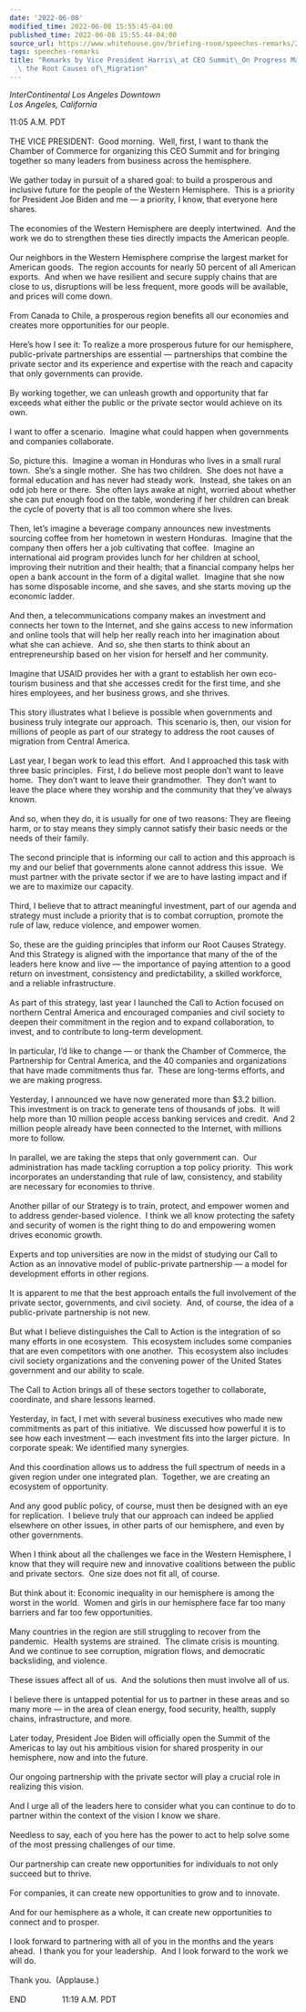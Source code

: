 ```yaml
---
date: '2022-06-08'
modified_time: 2022-06-08 15:55:45-04:00
published_time: 2022-06-08 15:55:44-04:00
source_url: https://www.whitehouse.gov/briefing-room/speeches-remarks/2022/06/08/remarks-by-vice-president-harris-at-ceo-summit-on-progress-made-addressing-the-root-causes-of-migration/
tags: speeches-remarks
title: "Remarks by Vice President Harris\_at CEO Summit\_On Progress Made Addressing\
  \ the Root Causes of\_Migration"
---
```

 
*InterContinental Los Angeles Downtown  
*Los Angeles, California**

11:05 A.M. PDT  
   
THE VICE PRESIDENT:  Good morning.  Well, first, I want to thank the
Chamber of Commerce for organizing this CEO Summit and for bringing
together so many leaders from business across the hemisphere.   
   
We gather today in pursuit of a shared goal: to build a prosperous and
inclusive future for the people of the Western Hemisphere.  This is a
priority for President Joe Biden and me — a priority, I know, that
everyone here shares.  
   
The economies of the Western Hemisphere are deeply intertwined.  And the
work we do to strengthen these ties directly impacts the American
people.   
   
Our neighbors in the Western Hemisphere comprise the largest market for
American goods.  The region accounts for nearly 50 percent of all
American exports.  And when we have resilient and secure supply chains
that are close to us, disruptions will be less frequent, more goods will
be available, and prices will come down.   
   
From Canada to Chile, a prosperous region benefits all our economies and
creates more opportunities for our people.   
   
Here’s how I see it: To realize a more prosperous future for our
hemisphere, public-private partnerships are essential — partnerships
that combine the private sector and its experience and expertise with
the reach and capacity that only governments can provide.   
   
By working together, we can unleash growth and opportunity that far
exceeds what either the public or the private sector would achieve on
its own.   
   
I want to offer a scenario.  Imagine what could happen when governments
and companies collaborate.   
   
So, picture this.  Imagine a woman in Honduras who lives in a small
rural town.  She’s a single mother.  She has two children.  She does not
have a formal education and has never had steady work.  Instead, she
takes on an odd job here or there.  She often lays awake at night,
worried about whether she can put enough food on the table, wondering if
her children can break the cycle of poverty that is all too common where
she lives.   
   
Then, let’s imagine a beverage company announces new investments
sourcing coffee from her hometown in western Honduras.  Imagine that the
company then offers her a job cultivating that coffee.  Imagine an
international aid program provides lunch for her children at school,
improving their nutrition and their health; that a financial company
helps her open a bank account in the form of a digital wallet.  Imagine
that she now has some disposable income, and she saves, and she starts
moving up the economic ladder.   
   
And then, a telecommunications company makes an investment and connects
her town to the Internet, and she gains access to new information and
online tools that will help her really reach into her imagination about
what she can achieve.  And so, she then starts to think about an
entrepreneurship based on her vision for herself and her community.   
   
Imagine that USAID provides her with a grant to establish her own
eco-tourism business and that she accesses credit for the first time,
and she hires employees, and her business grows, and she thrives.   
   
This story illustrates what I believe is possible when governments and
business truly integrate our approach.  This scenario is, then, our
vision for millions of people as part of our strategy to address the
root causes of migration from Central America.   
   
Last year, I began work to lead this effort.  And I approached this task
with three basic principles.  First, I do believe most people don’t want
to leave home.  They don’t want to leave their grandmother.  They don’t
want to leave the place where they worship and the community that
they’ve always known.   
   
And so, when they do, it is usually for one of two reasons: They are
fleeing harm, or to stay means they simply cannot satisfy their basic
needs or the needs of their family.   
   
The second principle that is informing our call to action and this
approach is my and our belief that governments alone cannot address this
issue.  We must partner with the private sector if we are to have
lasting impact and if we are to maximize our capacity.  
   
Third, I believe that to attract meaningful investment, part of our
agenda and strategy must include a priority that is to combat
corruption, promote the rule of law, reduce violence, and empower
women.  
   
So, these are the guiding principles that inform our Root Causes
Strategy.  And this Strategy is aligned with the importance that many of
the of the leaders here know and live — the importance of paying
attention to a good return on investment, consistency and
predictability, a skilled workforce, and a reliable infrastructure.  
   
As part of this strategy, last year I launched the Call to Action
focused on northern Central America and encouraged companies and civil
society to deepen their commitment in the region and to expand
collaboration, to invest, and to contribute to long-term development.  
   
In particular, I’d like to change — or thank the Chamber of Commerce,
the Partnership for Central America, and the 40 companies and
organizations that have made commitments thus far.  These are long-terms
efforts, and we are making progress.  
   
Yesterday, I announced we have now generated more than $3.2 billion. 
This investment is on track to generate tens of thousands of jobs.  It
will help more than 10 million people access banking services and
credit.  And 2 million people already have been connected to the
Internet, with millions more to follow.  
   
In parallel, we are taking the steps that only government can.  Our
administration has made tackling corruption a top policy priority.  This
work incorporates an understanding that rule of law, consistency, and
stability are necessary for economies to thrive.  
   
Another pillar of our Strategy is to train, protect, and empower women
and to address gender-based violence.  I think we all know protecting
the safety and security of women is the right thing to do and empowering
women drives economic growth.  
   
Experts and top universities are now in the midst of studying our Call
to Action as an innovative model of public-private partnership — a model
for development efforts in other regions.   
   
It is apparent to me that the best approach entails the full involvement
of the private sector, governments, and civil society.  And, of course,
the idea of a public-private partnership is not new.  
   
But what I believe distinguishes the Call to Action is the integration
of so many efforts in one ecosystem.  This ecosystem includes some
companies that are even competitors with one another.  This ecosystem
also includes civil society organizations and the convening power of the
United States government and our ability to scale.  
   
The Call to Action brings all of these sectors together to collaborate,
coordinate, and share lessons learned.  
   
Yesterday, in fact, I met with several business executives who made new
commitments as part of this initiative.  We discussed how powerful it is
to see how each investment — each investment fits into the larger
picture.  In corporate speak: We identified many synergies.  
   
And this coordination allows us to address the full spectrum of needs in
a given region under one integrated plan.  Together, we are creating an
ecosystem of opportunity.  
   
And any good public policy, of course, must then be designed with an eye
for replication.  I believe truly that our approach can indeed be
applied elsewhere on other issues, in other parts of our hemisphere, and
even by other governments.  
   
When I think about all the challenges we face in the Western Hemisphere,
I know that they will require new and innovative coalitions between the
public and private sectors.  One size does not fit all, of course.  
   
But think about it: Economic inequality in our hemisphere is among the
worst in the world.  Women and girls in our hemisphere face far too many
barriers and far too few opportunities.   
   
Many countries in the region are still struggling to recover from the
pandemic.  Health systems are strained.  The climate crisis is
mounting.  And we continue to see corruption, migration flows, and
democratic backsliding, and violence.  
   
These issues affect all of us.  And the solutions then must involve all
of us.   
   
I believe there is untapped potential for us to partner in these areas
and so many more — in the area of clean energy, food security, health,
supply chains, infrastructure, and more.  
   
Later today, President Joe Biden will officially open the Summit of the
Americas to lay out his ambitious vision for shared prosperity in our
hemisphere, now and into the future.  
   
Our ongoing partnership with the private sector will play a crucial role
in realizing this vision.  
   
And I urge all of the leaders here to consider what you can continue to
do to partner within the context of the vision I know we share.   
   
Needless to say, each of you here has the power to act to help solve
some of the most pressing challenges of our time.  
   
Our partnership can create new opportunities for individuals to not only
succeed but to thrive.  
   
For companies, it can create new opportunities to grow and to
innovate.  
   
And for our hemisphere as a whole, it can create new opportunities to
connect and to prosper.   
   
I look forward to partnering with all of you in the months and the years
ahead.  I thank you for your leadership.  And I look forward to the work
we will do.   
   
Thank you.  (Applause.)  
   
END                11:19 A.M. PDT  
  
